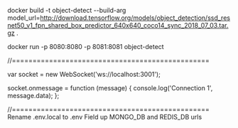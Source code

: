 docker build -t object-detect --build-arg model_url=http://download.tensorflow.org/models/object_detection/ssd_resnet50_v1_fpn_shared_box_predictor_640x640_coco14_sync_2018_07_03.tar.gz .


docker run -p 8080:8080 -p 8081:8081 object-detect

//================================================

var socket = new WebSocket('ws://localhost:3001');

socket.onmessage = function (message) {
  console.log('Connection 1', message.data);
};

//================================================
Rename .env.local to .env
Field up MONGO_DB and REDIS_DB urls